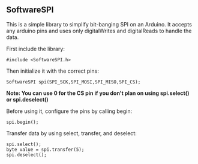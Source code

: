 SoftwareSPI
-----------

This is a simple library to simplify bit-banging SPI on an Arduino. It accepts any arduino pins and uses only digitalWrites and digitalReads to handle the data.

First include the library:

    #include <SoftwareSPI.h>

Then initialize it with the correct pins:

    SoftwareSPI spi(SPI_SCK,SPI_MOSI,SPI_MISO,SPI_CS);

**Note: You can use 0 for the CS pin if you don't plan on using spi.select() or spi.deselect()**

Before using it, configure the pins by calling begin:

    spi.begin();

Transfer data by using select, transfer, and deselect:

    spi.select();
    byte value = spi.transfer(5);
    spi.deselect();

